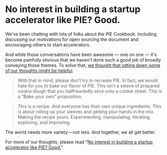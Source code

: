 # No interest in building a startup accelerator like PIE? Good.

We've been chatting with lots of folks about the PIE Cookbook. Including discussing our motivations for open sourcing the document and encouraging others to start accelerators. 

And while those conversations have been awesome — one on one — it's become painfully obvious that we haven't done such a good job of broadly conveying those themes. To solve that, [we thought that jotting down some of our thoughts might be helpful](https://medium.com/portland-incubator-experiment/no-interest-in-building-a-startup-accelerator-like-pie-good-f31ecbd14e05#.491zrsk8t).

> With that in mind, please don’t try to recreate PIE. In fact, we would hate for you to bake our flavor of PIE. This isn’t a sleeve of prepared cookie dough that you halfheartedly slice onto a cookie sheet. This is a “Bake your own” proposition. 

> This is a recipe. And everyone has their own unique ingredients. This is about rolling up your sleeves and getting your hands in the mix. Making the recipe yours. Experimenting, manipulating, iterating, exploring, and improving. 

The world needs more variety — not less. And together, we all get better.

For more of our thoughts, please read "[No interest in building a startup accelerator like PIE? Good.](https://medium.com/portland-incubator-experiment/no-interest-in-building-a-startup-accelerator-like-pie-good-f31ecbd14e05#.491zrsk8t)"